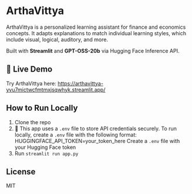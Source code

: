 # ArthaVittya

ArthaVittya is a personalized learning assistant for finance and economics concepts. It adapts explanations to match individual learning styles, which include visual, logical, auditory, and more.

Built with **Streamlit** and **GPT-OSS-20b** via Hugging Face Inference API.

## 🚀 Live Demo
Try ArthaVittya here: https://arthavittya-yvu7mictwcfmtmxjsqwhyk.streamlit.app/


## How to Run Locally
1. Clone the repo  
2. 🔐 This app uses a `.env` file to store API credentials securely.
To run locally, create a `.env` file with the following format:
HUGGINGFACE_API_TOKEN=your_token_here
Create a `.env` file with your Hugging Face token  
3. Run `streamlit run app.py`

## License
MIT
